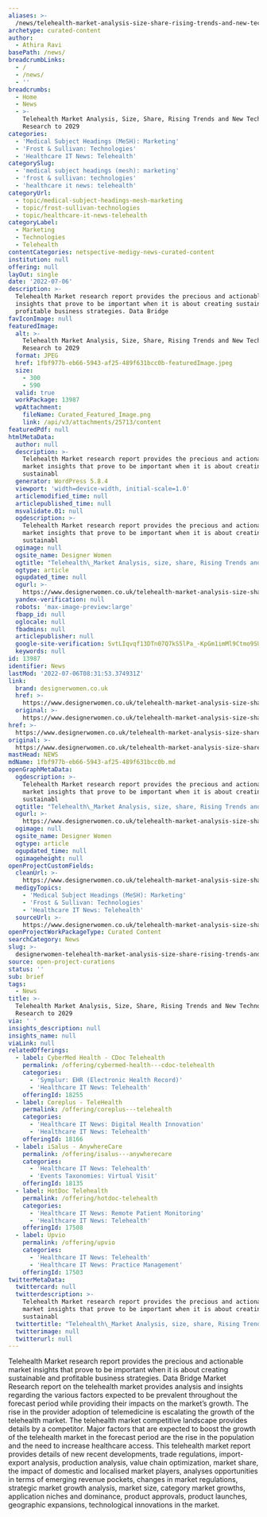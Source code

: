 ```yaml
---
aliases: >-
  /news/telehealth-market-analysis-size-share-rising-trends-and-new-technologies-research-to-2029
archetype: curated-content
author:
  - Athira Ravi
basePath: /news/
breadcrumbLinks:
  - /
  - /news/
  - ''
breadcrumbs:
  - Home
  - News
  - >-
    Telehealth Market Analysis, Size, Share, Rising Trends and New Technologies
    Research to 2029
categories:
  - 'Medical Subject Headings (MeSH): Marketing'
  - 'Frost & Sullivan: Technologies'
  - 'Healthcare IT News: Telehealth'
categorySlug:
  - 'medical subject headings (mesh): marketing'
  - 'frost & sullivan: technologies'
  - 'healthcare it news: telehealth'
categoryUrl:
  - topic/medical-subject-headings-mesh-marketing
  - topic/frost-sullivan-technologies
  - topic/healthcare-it-news-telehealth
categoryLabel:
  - Marketing
  - Technologies
  - Telehealth
contentCategories: netspective-medigy-news-curated-content
institution: null
offering: null
layOut: single
date: '2022-07-06'
description: >-
  Telehealth Market research report provides the precious and actionable market
  insights that prove to be important when it is about creating sustainable and
  profitable business strategies. Data Bridge 
favIconImage: null
featuredImage:
  alt: >-
    Telehealth Market Analysis, Size, Share, Rising Trends and New Technologies
    Research to 2029
  format: JPEG
  href: 1fbf977b-eb66-5943-af25-489f631bcc0b-featuredImage.jpeg
  size:
    - 300
    - 590
  valid: true
  workPackage: 13987
  wpAttachment:
    fileName: Curated_Featured_Image.png
    link: /api/v3/attachments/25713/content
featuredPdf: null
htmlMetaData:
  author: null
  description: >-
    Telehealth Market research report provides the precious and actionable
    market insights that prove to be important when it is about creating
    sustainabl
  generator: WordPress 5.8.4
  viewport: 'width=device-width, initial-scale=1.0'
  articlemodified_time: null
  articlepublished_time: null
  msvalidate.01: null
  ogdescription: >-
    Telehealth Market research report provides the precious and actionable
    market insights that prove to be important when it is about creating
    sustainabl
  ogimage: null
  ogsite_name: Designer Women
  ogtitle: "Telehealth\_Market Analysis, size, share, Rising Trends and New Technologies Research to 2029 - Designer Women"
  ogtype: article
  ogupdated_time: null
  ogurl: >-
    https://www.designerwomen.co.uk/telehealth-market-analysis-size-share-rising-trends-and-new-technologies-research-to-2029/
  yandex-verification: null
  robots: 'max-image-preview:large'
  fbapp_id: null
  oglocale: null
  fbadmins: null
  articlepublisher: null
  google-site-verification: SvtLIqvqf13DTn07Q7kS5lPa_-KpGm1imMl9Ctmo9SU
  keywords: null
id: 13987
identifier: News
lastMod: '2022-07-06T08:31:53.374931Z'
link:
  brand: designerwomen.co.uk
  href: >-
    https://www.designerwomen.co.uk/telehealth-market-analysis-size-share-rising-trends-and-new-technologies-research-to-2029/
  original: >-
    https://www.designerwomen.co.uk/telehealth-market-analysis-size-share-rising-trends-and-new-technologies-research-to-2029/
href: >-
  https://www.designerwomen.co.uk/telehealth-market-analysis-size-share-rising-trends-and-new-technologies-research-to-2029/
original: >-
  https://www.designerwomen.co.uk/telehealth-market-analysis-size-share-rising-trends-and-new-technologies-research-to-2029/
mastHead: NEWS
mdName: 1fbf977b-eb66-5943-af25-489f631bcc0b.md
openGraphMetaData:
  ogdescription: >-
    Telehealth Market research report provides the precious and actionable
    market insights that prove to be important when it is about creating
    sustainabl
  ogtitle: "Telehealth\_Market Analysis, size, share, Rising Trends and New Technologies Research to 2029 - Designer Women"
  ogurl: >-
    https://www.designerwomen.co.uk/telehealth-market-analysis-size-share-rising-trends-and-new-technologies-research-to-2029/
  ogimage: null
  ogsite_name: Designer Women
  ogtype: article
  ogupdated_time: null
  ogimageheight: null
openProjectCustomFields:
  cleanUrl: >-
    https://www.designerwomen.co.uk/telehealth-market-analysis-size-share-rising-trends-and-new-technologies-research-to-2029/
  medigyTopics:
    - 'Medical Subject Headings (MeSH): Marketing'
    - 'Frost & Sullivan: Technologies'
    - 'Healthcare IT News: Telehealth'
  sourceUrl: >-
    https://www.designerwomen.co.uk/telehealth-market-analysis-size-share-rising-trends-and-new-technologies-research-to-2029/
openProjectWorkPackageType: Curated Content
searchCategory: News
slug: >-
  designerwomen-telehealth-market-analysis-size-share-rising-trends-and-new-technologies-research-to-2029
source: open-project-curations
status: ''
sub: brief
tags:
  - News
title: >-
  Telehealth Market Analysis, Size, Share, Rising Trends and New Technologies
  Research to 2029
via: ' '
insights_description: null
insights_name: null
viaLink: null
relatedOfferings:
  - label: CyberMed Health - CDoc Telehealth
    permalink: /offering/cybermed-health---cdoc-telehealth
    categories:
      - 'Symplur: EHR (Electronic Health Record)'
      - 'Healthcare IT News: Telehealth'
    offeringId: 18255
  - label: Coreplus - TeleHealth
    permalink: /offering/coreplus---telehealth
    categories:
      - 'Healthcare IT News: Digital Health Innovation'
      - 'Healthcare IT News: Telehealth'
    offeringId: 18166
  - label: iSalus - AnywhereCare
    permalink: /offering/isalus---anywherecare
    categories:
      - 'Healthcare IT News: Telehealth'
      - 'Events Taxonomies: Virtual Visit'
    offeringId: 18135
  - label: HotDoc Telehealth
    permalink: /offering/hotdoc-telehealth
    categories:
      - 'Healthcare IT News: Remote Patient Monitoring'
      - 'Healthcare IT News: Telehealth'
    offeringId: 17508
  - label: Upvio
    permalink: /offering/upvio
    categories:
      - 'Healthcare IT News: Telehealth'
      - 'Healthcare IT News: Practice Management'
    offeringId: 17503
twitterMetaData:
  twittercard: null
  twitterdescription: >-
    Telehealth Market research report provides the precious and actionable
    market insights that prove to be important when it is about creating
    sustainabl
  twittertitle: "Telehealth\_Market Analysis, size, share, Rising Trends and New Technologies Research to 2029 - Designer Women"
  twitterimage: null
  twitterurl: null
---
```

<p>Telehealth Market research report provides the precious and actionable market insights that prove to be important when it is about creating sustainable and profitable business strategies. Data Bridge Market Research report on the telehealth market provides analysis and insights regarding the various factors expected to be prevalent throughout the forecast period while providing their impacts on the market’s growth. The rise in the provider adoption of telemedicine is escalating the growth of the telehealth market.
The telehealth market competitive landscape provides details by a competitor.
Major factors that are expected to boost the growth of the telehealth market in the forecast period are the rise in the population and the need to increase healthcare access. This telehealth market report provides details of new recent developments, trade regulations, import-export analysis, production analysis, value chain optimization, market share, the impact of domestic and localised market players, analyses opportunities in terms of emerging revenue pockets, changes in market regulations, strategic market growth analysis, market size, category market growths, application niches and dominance, product approvals, product launches, geographic expansions, technological innovations in the market.</p>
